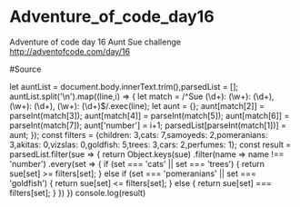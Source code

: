 # Adventure_of_code_day16
Adventure of code day 16  Aunt Sue challenge http://adventofcode.com/day/16

#Source

let auntList = document.body.innerText.trim(),parsedList = [];
auntList.split('\n').map((line,i) => {
    let match = /^Sue (\d+): (\w+): (\d+), (\w+): (\d+), (\w+): (\d+)$/.exec(line);
    let aunt = {};
    aunt[match[2]] = parseInt(match[3]);
    aunt[match[4]] = parseInt(match[5]);
    aunt[match[6]] = parseInt(match[7]);
    aunt['number'] = i+1;
    parsedList[parseInt(match[1])] = aunt;
});
const filters = {children: 3,cats: 7,samoyeds: 2,pomeranians: 3,akitas: 0,vizslas: 0,goldfish: 5,trees: 3,cars: 2,perfumes: 1};
const result = parsedList.filter(sue => {
  return Object.keys(sue)
             .filter(name => name !== 'number')
             .every(set => {
                if (set === 'cats' || set === 'trees') {
                    return sue[set] >= filters[set];
                } else if (set === 'pomeranians' || set === 'goldfish') {
                    return sue[set] <= filters[set];
                } else {
                    return sue[set] === filters[set];
                }
             })
})
console.log(result)